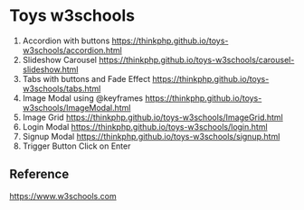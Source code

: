 # Toys w3schools

1. Accordion with buttons https://thinkphp.github.io/toys-w3schools/accordion.html
2. Slideshow Carousel https://thinkphp.github.io/toys-w3schools/carousel-slideshow.html
3. Tabs with buttons and Fade Effect https://thinkphp.github.io/toys-w3schools/tabs.html
4. Image Modal using @keyframes https://thinkphp.github.io/toys-w3schools/ImageModal.html 
5. Image Grid https://thinkphp.github.io/toys-w3schools/ImageGrid.html
6. Login Modal https://thinkphp.github.io/toys-w3schools/login.html
7. Signup Modal https://thinkphp.github.io/toys-w3schools/signup.html
8. Trigger Button Click on Enter

## Reference

   https://www.w3schools.com
